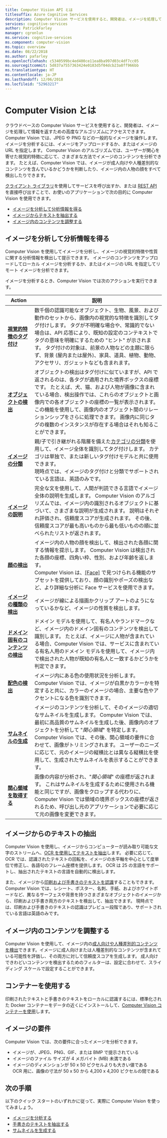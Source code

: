 ```yaml
---
title: Computer Vision API とは
titlesuffix: Azure Cognitive Services
description: Computer Vision サービスを使用すると、開発者は、イメージを処理して情報を返すための高度なアルゴリズムにアクセスできます。
services: cognitive-services
author: PatrickFarley
manager: cgronlun
ms.service: cognitive-services
ms.component: computer-vision
ms.topic: overview
ms.date: 08/22/2018
ms.author: pafarley
ms.openlocfilehash: c5340599bc4ed400ce11ea8ba997d03c4df7cc05
ms.sourcegitcommit: 5d837a7557363424e0183d5f04dcb23a8ff966bb
ms.translationtype: HT
ms.contentlocale: ja-JP
ms.lasthandoff: 12/06/2018
ms.locfileid: "52963217"
---
```

# <a name="what-is-computer-vision"></a>Computer Vision とは

クラウドベースの Computer Vision サービスを使用すると、開発者は、イメージを処理して情報を返すための高度なアルゴリズムにアクセスできます。 Computer Vision では、JPEG や PNG などの一般的なイメージを操作します。 イメージを分析するには、イメージをアップロードするか、またはイメージの URL を指定します。 Computer Vision のアルゴリズムでは、ユーザーが関心を寄せた視覚的特徴に応じて、さまざまな方法でイメージのコンテンツを分析できます。 たとえば、Computer Vision では、イメージが成人向けや人種差別的なコンテンツを含んでいるかどうかを判断したり、イメージ内の人物の顔をすべて検出したりできます。

[クライアント ライブラリ](quickstarts-sdk/csharp-analyze-sdk.md)を使用してサービスを呼び出すか、または [REST API](vision-api-how-to-topics/howtocallvisionapi.md) を直接呼び出すことで、お使いのアプリケーションで次の目的に Computer Vision を使用できます。

- [イメージを分析して分析情報を得る](#analyzing-images-for-insight)
- [イメージからテキストを抽出する](#extracting-text-from-images)
- [イメージ内のコンテンツを調整する](#moderating-content-in-images)

## <a name="analyzing-images-for-insight"></a>イメージを分析して分析情報を得る

Computer Vision を使用してイメージを分析し、イメージの視覚的特徴や性質に関する分析情報を検出して提示できます。 イメージのコンテンツをアップロードしてローカル イメージを分析するか、またはイメージの URL を指定してリモート イメージを分析できます。

イメージを分析するとき、Computer Vision では次のアクションを実行できます。

| Action | 説明 |
| ------ | ----------- |
|**[視覚的特徴のタグ付け](concept-tagging-images.md)**|数千個の認識可能なオブジェクト、生物、風景、および動作のセットから、画像内の視覚的な特徴を識別してタグ付けします。 タグが不明確な場合や、常識的でない場合は、API 応答により、既知の設定のコンテキストでタグの意味を明確にするための "ヒント" が示されます。 タグ付けの対象は、前景の人物などの主題に限らず、背景 (屋内または屋外)、家具、道具、植物、動物、アクセサリ、ガジェットなども含まれます。|
|**[オブジェクトの検出](concept-object-detection.md)**| オブジェクトの検出はタグ付けに似ていますが、API で返されるのは、各タグが適用された境界ボックスの座標です。 たとえば、犬、猫、および人物が画像に含まれている場合、検出操作では、これらのオブジェクトと画像内での各オブジェクトの座標の一覧が表示されます。 この機能を使用して、画像内のオブジェクト間のリレーションシップをさらに処理できます。 画像内に同じタグの複数のインスタンスが存在する場合はそれも知ることができます。|
|**[イメージの分類](concept-categorizing-images.md)**|親/子で引き継がれる階層を備えた[カテゴリの分類](Category-Taxonomy.md)を使用して、イメージ全体を識別してタグ付けします。 カテゴリは単独で、または新しいタグ付けモデルと共に使用できます。<br/>現時点では、イメージのタグ付けと分類でサポートされている言語は、英語のみです。|
|**[イメージの説明](concept-describing-images.md)**|完全な文を使用して、人間が判読できる言語でイメージ全体の説明を生成します。 Computer Vision のアルゴリズムでは、イメージ内の識別されるオブジェクトに基づいて、さまざまな説明が生成されます。 説明はそれぞれ評価され、信頼度スコアが生成されます。 その後、信頼度スコアが最も高いものから最も低いものの順に並べられたリストが返されます。|
|**[顔の検出](concept-detecting-faces.md)** |イメージ内の人物の顔を検出して、検出された各顔に関する情報を提示します。 Computer Vision は検出された各顔の座標、四角い枠、性別、および年齢を返します。<br/>Computer Vision は、[[Face]](/azure/cognitive-services/face/) で見つけられる機能のサブセットを提供しており、顔の識別やポーズの検出など、より詳細な分析に Face サービスを使用できます。|
|**[イメージの種類の検出](concept-detecting-image-types.md)**|イメージが線による描画かクリップ アートのようになっているかなど、イメージの性質を検出します。|
|**[ドメイン固有のコンテンツの検出](concept-detecting-domain-content.md)**|ドメイン モデルを使用して、有名人やランドマークなど、イメージ内のドメイン固有のコンテンツを検出して識別します。 たとえば、イメージに人物が含まれている場合、Computer Vision では、サービスに含まれている有名人用のドメイン モデルを使用して、イメージ内で検出された人物が既知の有名人と一致するかどうかを判定できます。|
|**[配色の検出](concept-detecting-color-schemes.md)**|イメージ内にある色の使用状況を分析します。 Computer Vision では、イメージが白黒かカラーかを特定すると共に、カラーのイメージの場合、主要な色やアクセントになる色を識別できます。|
|**[サムネイルの生成](concept-generating-thumbnails.md)**|イメージのコンテンツを分析して、そのイメージの適切なサムネイルを生成します。 Computer Vision では、最初に高品質のサムネイルを生成した後、画像内のオブジェクトを分析して "*関心領域*" を特定します。 Computer Vision では、その後、関心領域の要件に合わせて、画像がトリミングされます。 ユーザーのニーズに応じて、元のイメージの縦横比とは異なる縦横比を使用して、生成されたサムネイルを表示することができます。|
|**[関心領域を取得する](concept-generating-thumbnails.md#area-of-interest)**|画像の内容が分析され、"*関心領域*" の座標が返されます。 これはサムネイルを生成するために使用される機能と同じですが、画像をクロップする代わりに、Computer Vision では領域の境界ボックスの座標が返されるため、呼び出し元のアプリケーションで必要に応じて元の画像を変更できます。|

## <a name="extracting-text-from-images"></a>イメージからのテキストの抽出

Computer Vision を使用し、イメージからコンピューターが読み取り可能な文字のストリームへ、[OCR を使用してテキストを抽出](concept-extracting-text-ocr.md)します。 必要に応じて、OCR では、認識されたテキストの回転を、イメージの水平軸を中心として度単位で修正し、各語句のフレーム座標を提供します。 OCR は 25 の言語をサポートし、抽出されたテキストの言語を自動的に検出します。

また、イメージから[印刷および手書きのテキストを認識](concept-recognizing-text.md)することもできます。 Computer Vision では、レシート、ポスター、名刺、手紙、およびホワイトボードなど、異なるサーフェスや背景を持つさまざまなオブジェクトのイメージから、印刷および手書き両方のテキストを検出して、抽出できます。 現時点では、印刷および手書きのテキストの認識はプレビュー段階であり、サポートされている言語は英語のみです。  

## <a name="moderating-content-in-images"></a>イメージ内のコンテンツを調整する

Computer Vision を使用して、イメージ内の[成人向けや人種差別的コンテンツを検出](concept-detecting-adult-content.md)できます。イメージに成人向けまたは人種差別的なコンテンツが含まれている可能性を評価し、その両方に対して信頼度スコアを生成します。 成人向けできわどいコンテンツを検出するためのフィルターは、設定に合わせて、スライディング スケールで設定することができます。

## <a name="using-containers"></a>コンテナーを使用する

印刷されたテキストと手書きのテキストをローカルに認識するには、標準化された Docker コンテナーをデータの近くにインストールして、[Computer Vision コンテナーを使用](computer-vision-how-to-install-containers.md)します。

## <a name="image-requirements"></a>イメージの要件

Computer Vision では、次の要件に合ったイメージを分析できます。

- イメージが、JPEG、PNG、GIF、または BMP で提示されている
- イメージのファイル サイズが 4 メガバイト (MB) 未満である
- イメージのディメンションが 50 x 50 ピクセルよりも大きい値である  
  OCR 用に、画像の寸法が 50 x 50 から 4,200 x 4,200 ピクセルの間である

## <a name="next-steps"></a>次の手順

以下のクイック スタートのいずれかに従って、実際に Computer Vision を使ってみましょう。

- [イメージを分析する](quickstarts-sdk/csharp-analyze-sdk.md)
- [手書きのテキストを抽出する](quickstarts-sdk/csharp-hand-text-sdk.md)
- [サムネイルを生成する](quickstarts-sdk/csharp-thumb-sdk.md)
